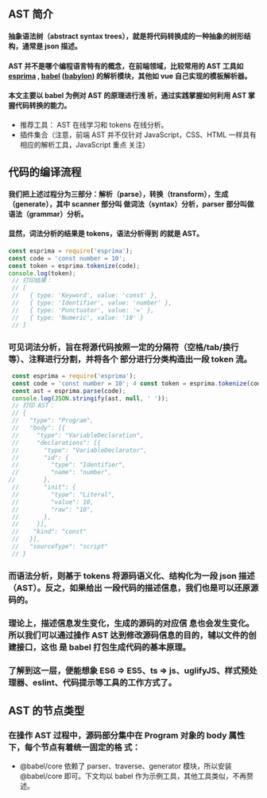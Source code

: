 ## AST 简介 

#### 抽象语法树（abstract syntax trees），就是将代码转换成的⼀种抽象的树形结构，通常是 json 描述。
#### AST 并不是哪个编程语⾔特有的概念，在前端领域，⽐较常⽤的 AST ⼯具如 [esprima](https://esprima.org/index.html) , [babel](https://babeljs.io/docs/en/) ([babylon](https://www.npmjs.com/package/babylon)) 的解析模块，其他如 vue ⾃⼰实现的模板解析器。
#### 本⽂主要以 babel 为例对 AST 的原理进⾏浅 析，通过实践掌握如何利⽤ AST 掌握代码转换的能⼒。
* 推荐⼯具： AST 在线学习和 tokens 在线分析。
* 插件集合（注意，前端 AST 并不仅针对 JavaScript，CSS、HTML ⼀样具有相应的解析⼯具，JavaScript 重点 关注）

## 代码的编译流程

#### 我们把上述过程分为三部分：解析（parse），转换（transform），⽣成（generate），其中 scanner 部分叫 做词法（syntax）分析，parser 部分叫做语法（grammar）分析。
#### 显然，词法分析的结果是 tokens，语法分析得到 的就是 AST。

```js
const esprima = require('esprima');
const code = 'const number = 10';
const token = esprima.tokenize(code);
console.log(token);
 // 打印结果： 
 // [ 
 //   { type: 'Keyword', value: 'const' },
 //   { type: 'Identifier', value: 'number' },
 //   { type: 'Punctuator', value: '=' },
 //   { type: 'Numeric', value: '10' }
 // ]
```

### 可⻅词法分析，旨在将源代码按照⼀定的分隔符（空格/tab/换⾏等）、注释进⾏分割，并将各个 部分进⾏分类构造出⼀段 token 流。

```js
 const esprima = require('esprima');
 const code = 'const number = 10'; 4 const token = esprima.tokenize(code);
 const ast = esprima.parse(code);
 console.log(JSON.stringify(ast, null, ' '));
 // 打印 AST：
 // {
 //   "type": "Program",
 //   "body": [{
 //     "type": "VariableDeclaration",
 //     "declarations": [{
 //       "type": "VariableDeclarator",
 //       "id": {
 //         "type": "Identifier",
 //         "name": "number",
//        },
 //       "init": {
 //         "type": "Literal",
 //         "value": 10,
 //         "raw": "10",
 //       },
 //     }],
 //    "kind": "const"
 //   }],
 //   "sourceType": "script"
 // }
```

### ⽽语法分析，则基于 tokens 将源码语义化、结构化为⼀段 json 描述（AST）。反之，如果给出 ⼀段代码的描述信息，我们也是可以还原源码的。
### 理论上，描述信息发⽣变化，⽣成的源码的对应信 息也会发⽣变化。所以我们可以通过操作 AST 达到修改源码信息的⽬的，辅以⽂件的创建接⼝，这也 是 babel 打包⽣成代码的基本原理。
### 了解到这⼀层，便能想象 ES6 => ES5、ts => js、uglifyJS、样式预处理器、eslint、代码提示等⼯具的⼯作⽅式了。

## AST 的节点类型

### 在操作 AST 过程中，源码部分集中在 Program 对象的 body 属性下，每个节点有着统⼀固定的格 式：
* @babel/core 依赖了 parser、traverse、generator 模块，所以安装 @babel/core 即可。下⽂均以 babel 作为⽰例⼯具，其他⼯具类似，不再赘述。
